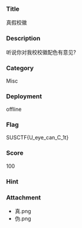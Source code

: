 ### Title
真假校徽

### Description
听说你对我校校徽配色有意见?

### Category
Misc

### Deployment
offline

### Flag
SUSCTF{U_eye_can_C_1t}

### Score
100

### Hint

### Attachment
* 真.png
* 伪.png